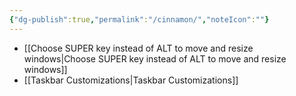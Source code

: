 ```yaml
---
{"dg-publish":true,"permalink":"/cinnamon/","noteIcon":""}
---
```


- [[Choose SUPER key instead of ALT to move and resize windows\|Choose SUPER key instead of ALT to move and resize windows]]
- [[Taskbar Customizations\|Taskbar Customizations]]